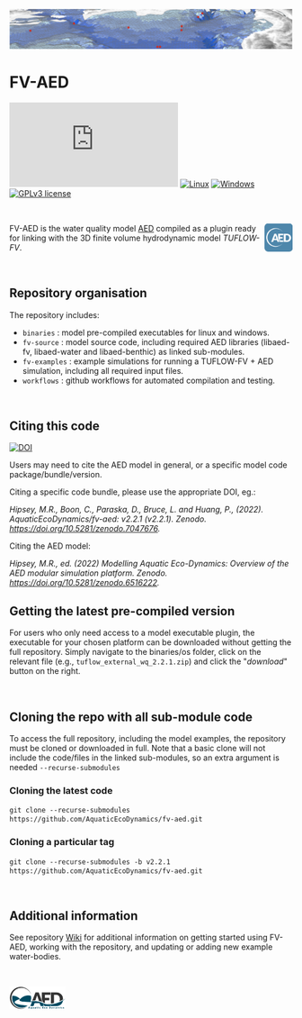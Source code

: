 
![image](fv_banner.png)

# FV-AED 
[![Latest release](https://badgen.net/github/release/Naereen/Strapdown.js)](https://github.com/AquaticEcoDynamics/fv-aed/releases)
[![Linux](https://svgshare.com/i/Zhy.svg)](https://svgshare.com/i/Zhy.svg)
[![Windows](https://svgshare.com/i/ZhY.svg)](https://svgshare.com/i/ZhY.svg)
[![GPLv3 license](https://img.shields.io/badge/License-GPLv3-blue.svg)](http://perso.crans.org/besson/LICENSE.html)

<br>

<a href="url"><img src="aed-icon2.png" align="right" width="50" ></a> FV-AED is the water quality model [AED](https://aquaticecodynamics.github.io/aed-science/index.html) compiled as a plugin ready for linking with the 3D finite volume hydrodynamic model *TUFLOW-FV*. 

<br>

## Repository organisation

The repository includes:

- `binaries` : model pre-compiled executables for linux and windows.
- `fv-source` : model source code, including required AED libraries (libaed-fv, libaed-water and libaed-benthic) as linked sub-modules.
- `fv-examples` : example simulations for running a TUFLOW-FV + AED simulation, including all required input files.
- `workflows` : github workflows for automated compilation and testing.

<br>

## Citing this code

[![DOI](https://zenodo.org/badge/520823025.svg)](https://zenodo.org/badge/latestdoi/520823025)

Users may need to cite the AED model in general, or a specific model code package/bundle/version.

Citing a specific code bundle, please use the appropriate DOI, eg.:

*Hipsey, M.R., Boon, C., Paraska, D., Bruce, L. and Huang, P., (2022). AquaticEcoDynamics/fv-aed: v2.2.1 (v2.2.1). Zenodo. https://doi.org/10.5281/zenodo.7047676.*

Citing the AED model:

*Hipsey, M.R., ed. (2022) Modelling Aquatic Eco-Dynamics: Overview of the AED modular simulation platform. Zenodo. https://doi.org/10.5281/zenodo.6516222.*
<br>

## Getting the latest pre-compiled version

For users who only need access to a model executable plugin, the executable for your chosen platform can be downloaded without getting the full repository. Simply navigate to the binaries/os folder, click on the relevant file (e.g., `tuflow_external_wq_2.2.1.zip`) and click the "*download*" button on the right.

<br>

## Cloning the repo with all sub-module code

To access the full repository, including the model examples, the repository must be cloned or downloaded in full. Note that a basic clone will not include the code/files in the linked sub-modules, so an extra argument is needed `--recurse-submodules`

### Cloning the latest code
```
git clone --recurse-submodules https://github.com/AquaticEcoDynamics/fv-aed.git
```

### Cloning a particular tag
```
git clone --recurse-submodules -b v2.2.1 https://github.com/AquaticEcoDynamics/fv-aed.git
```

<br>

## Additional information

See repository [Wiki](https://github.com/AquaticEcoDynamics/fv-aed/wiki) for additional information on getting started using FV-AED, working with the repository, and updating or adding new example water-bodies.

<br>

[<img src="aed.png" alt="AED" width="100"/>](https://aquatic.science.uwa.edu.au)


